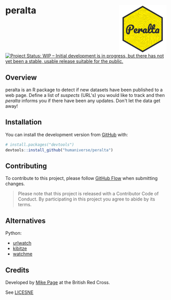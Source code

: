 # peralta <img src='man/figures/logo.png' align="right" height="150" /></a>

<!-- badges: start -->
[![Project Status: WIP – Initial development is in progress, but there
has not yet been a stable, usable release suitable for the
public.](https://www.repostatus.org/badges/latest/wip.svg)](https://www.repostatus.org/#wip)
<!-- badges: end -->

## Overview

peralta is an R package to detect if new datasets have been published to a web
page. Define a list of *suspects* (URL's) you would like to track and then 
*peralta* informs you if there have been any updates. Don't let the data get
away!

## Installation

You can install the development version from
[GitHub](https://github.com/) with:

``` r
# install.packages("devtools")
devtools::install_github("humaniverse/peralta")
```

## Contributing

To contribute to this project, please follow [GitHub
Flow](https://guides.github.com/introduction/flow/) when submitting
changes.

> Please note that this project is released with a Contributor Code of
> Conduct. By participating in this project you agree to abide by its
> terms.

## Alternatives

Python:
- [urlwatch](https://github.com/thp/urlwatch)
- [kibitze](https://github.com/kibitzr/kibitzr)
- [watchme](https://github.com/vsoch/watchme)

## Credits

Developed by [Mike Page](https://github.com/MikeJohnPage) at the British Red 
Cross.

See [LICESNE](/LICENSE)